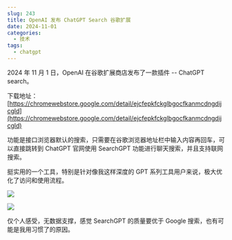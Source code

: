 ```yaml
---
slug: 243
title: OpenAI 发布 ChatGPT Search 谷歌扩展
date: 2024-11-01
categories:
  - 技术
tags:
  - chatgpt
---
```


2024 年 11 月 1 日，OpenAI 在谷歌扩展商店发布了一款插件 -- ChatGPT search。

下载地址：[https://chromewebstore.google.com/detail/ejcfepkfckglbgocfkanmcdngdijcgld](https://chromewebstore.google.com/detail/ejcfepkfckglbgocfkanmcdngdijcgld)

功能是接口浏览器默认的搜索，只需要在谷歌浏览器地址栏中输入内容再回车，可以直接跳转到 ChatGPT 官网使用 SearchGPT 功能进行聊天搜索，并且支持联网搜索。

挺实用的一个工具，特别是针对像我这样深度的 GPT 系列工具用户来说，极大优化了访问和使用流程。

![](https://imgurl.zishu.me/2024/11/1730443764168.webp)

![](https://imgurl.zishu.me/2024/11/1730443887430.webp)

仅个人感受，无数据支撑，感觉 SearchGPT 的质量要优于 Google 搜索，也有可能是我用习惯了的原因。
